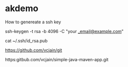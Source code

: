 # akdemo

How to genereate a ssh key 

 ssh-keygen -t rsa -b 4096 -C "your _email@example.com"

 cat ~/.ssh/id_rsa.pub


https://github.com/vcjain/git

https:gitbub.com/vcjain/simple-java-maven-app.git
